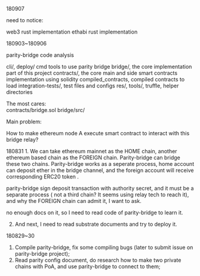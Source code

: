 

180907

need to notice:

web3 rust implementation
ethabi rust implementation


180903~180906

parity-bridge code analysis

cli/, deploy/   cmd tools to use parity bridge
bridge/, the core implementation part of this project
contracts/, the core main and side smart contracts implementation using solidity
compiled_contracts, compiled contracts to load
integration-tests/, test files and configs
res/, tools/, truffle, helper directories

The most cares:  
contracts/bridge.sol
bridge/src/


Main problem:

How to make ethereum node A execute smart contract to interact with this bridge relay?



180831
1. 
We can take ethereum mainnet as the HOME chain, another ethereum based chain as the FOREIGN chain. Parity-bridge can bridge these two chains.  Parity-bridge works as a seperate process, home account can deposit ether in the bridge channel, and the foreign account will receive  corresponding ERC20 token .

parity-bridge sign deposit transaction with authority secret, and it must be a separate process ( not a third chain? It seems using relay tech to reach it), and why the FOREIGN chain can admit it, I want to ask.

no enough docs on it, so I need to read code of parity-bridge to learn it.

2. And next, I need to read substrate documents and try to deploy it.

180829~30
1. Compile parity-bridge, fix some compiling bugs (later to submit issue on parity-bridge project);
2. Read parity config document, do research how to make two private chains with PoA, and use parity-bridge to connect to them;



